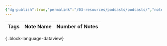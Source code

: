 ```yaml
---
{"dg-publish":true,"permalink":"/03-resources/podcasts/podcasts/","noteIcon":"","created":"2025-01-01T05:42:27.112+01:00","updated":"2025-01-01T06:08:01.811+01:00"}
---
```


| Tags | Note Name | Number of Notes |
| ---- | --------- | --------------- |

{ .block-language-dataview}
